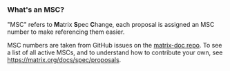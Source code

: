 ### What's an MSC?

"MSC" refers to **M**atrix **S**pec **C**hange, each proposal is assigned an MSC number to make referencing them easier.

MSC numbers are taken from GitHub issues on the [matrix-doc repo](https://github.com/matrix-org/matrix-doc/issues). To see a list of all active MSCs, and to understand how to contribute your own, see <https://matrix.org/docs/spec/proposals>. 